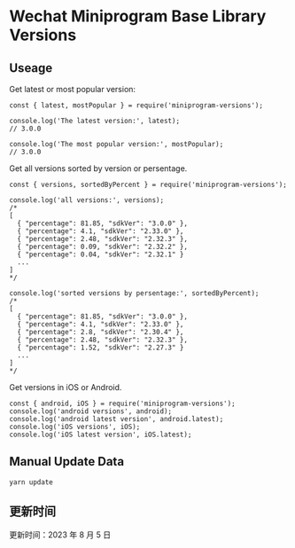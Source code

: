 
# Wechat Miniprogram Base Library Versions

## Useage

Get latest or most popular version:

```;
const { latest, mostPopular } = require('miniprogram-versions');

console.log('The latest version:', latest);
// 3.0.0

console.log('The most popular version:', mostPopular);
// 3.0.0

```

Get all versions sorted by version or persentage.

```
const { versions, sortedByPercent } = require('miniprogram-versions');

console.log('all versions:', versions);
/*
[
  { "percentage": 81.85, "sdkVer": "3.0.0" },
  { "percentage": 4.1, "sdkVer": "2.33.0" },
  { "percentage": 2.48, "sdkVer": "2.32.3" },
  { "percentage": 0.09, "sdkVer": "2.32.2" },
  { "percentage": 0.04, "sdkVer": "2.32.1" }
  ...
]
*/

console.log('sorted versions by persentage:', sortedByPercent);
/*
[
  { "percentage": 81.85, "sdkVer": "3.0.0" },
  { "percentage": 4.1, "sdkVer": "2.33.0" },
  { "percentage": 2.8, "sdkVer": "2.30.4" },
  { "percentage": 2.48, "sdkVer": "2.32.3" },
  { "percentage": 1.52, "sdkVer": "2.27.3" }
  ...
]
*/
```

Get versions in iOS or Android.

```
const { android, iOS } = require('miniprogram-versions');
console.log('android versions', android);
console.log('android latest version', android.latest);
console.log('iOS versions', iOS);
console.log('iOS latest version', iOS.latest);
```

## Manual Update Data

```
yarn update
```

## 更新时间

更新时间：2023 年 8 月 5 日
